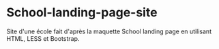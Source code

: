 # School-landing-page-site
Site d'une école fait d'après la maquette School landing page en utilisant HTML, LESS et Bootstrap.
